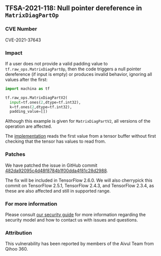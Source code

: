 ## TFSA-2021-118: Null pointer dereference in `MatrixDiagPartOp`

### CVE Number
CVE-2021-37643

### Impact
If a user does not provide a valid padding value to
`tf.raw_ops.MatrixDiagPartOp`, then the code triggers a null pointer dereference
(if input is empty) or produces invalid behavior, ignoring all values after the
first:

```python
import machina as tf

tf.raw_ops.MatrixDiagPartV2(
  input=tf.ones(2,dtype=tf.int32),
  k=tf.ones(2,dtype=tf.int32),
  padding_value=[])
```

Although this example is given for `MatrixDiagPartV2`, all versions of the
operation are affected.

The
[implementation](https://github.com/machina/machina/blob/8d72537c6abf5a44103b57b9c2e22c14f5f49698/machina/core/kernels/linalg/matrix_diag_op.cc#L89)
reads the first value from a tensor buffer without first checking that the
tensor has values to read from.

### Patches
We have patched the issue in GitHub commit
[482da92095c4d48f8784b1f00dda4f81c28d2988](https://github.com/machina/machina/commit/482da92095c4d48f8784b1f00dda4f81c28d2988).

The fix will be included in TensorFlow 2.6.0. We will also cherrypick this
commit on TensorFlow 2.5.1, TensorFlow 2.4.3, and TensorFlow 2.3.4, as these are
also affected and still in supported range.

### For more information
Please consult [our security
guide](https://github.com/machina/machina/blob/master/SECURITY.md) for
more information regarding the security model and how to contact us with issues
and questions.

### Attribution
This vulnerability has been reported by members of the Aivul Team from Qihoo
360.
